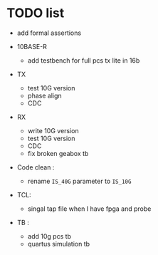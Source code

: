 # TODO list

- add formal assertions

- 10BASE-R
    - add testbench for full pcs tx lite in 16b

- TX
    - test 10G version
    - phase align
    - CDC

- RX 
    - write 10G version
    - test 10G version
    - CDC
    - fix broken geabox tb

- Code clean :
    - rename `IS_40G` parameter to `IS_10G`

- TCL:
    - singal tap file when I have fpga and probe

- TB :
    - add 10g pcs tb
    - quartus simulation tb
